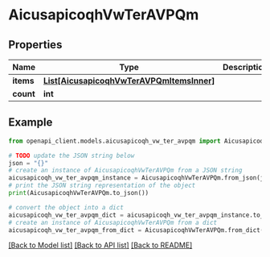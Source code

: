 # AicusapicoqhVwTerAVPQm


## Properties

Name | Type | Description | Notes
------------ | ------------- | ------------- | -------------
**items** | [**List[AicusapicoqhVwTerAVPQmItemsInner]**](AicusapicoqhVwTerAVPQmItemsInner.md) |  | [optional] 
**count** | **int** |  | [optional] 

## Example

```python
from openapi_client.models.aicusapicoqh_vw_ter_avpqm import AicusapicoqhVwTerAVPQm

# TODO update the JSON string below
json = "{}"
# create an instance of AicusapicoqhVwTerAVPQm from a JSON string
aicusapicoqh_vw_ter_avpqm_instance = AicusapicoqhVwTerAVPQm.from_json(json)
# print the JSON string representation of the object
print(AicusapicoqhVwTerAVPQm.to_json())

# convert the object into a dict
aicusapicoqh_vw_ter_avpqm_dict = aicusapicoqh_vw_ter_avpqm_instance.to_dict()
# create an instance of AicusapicoqhVwTerAVPQm from a dict
aicusapicoqh_vw_ter_avpqm_from_dict = AicusapicoqhVwTerAVPQm.from_dict(aicusapicoqh_vw_ter_avpqm_dict)
```
[[Back to Model list]](../README.md#documentation-for-models) [[Back to API list]](../README.md#documentation-for-api-endpoints) [[Back to README]](../README.md)


